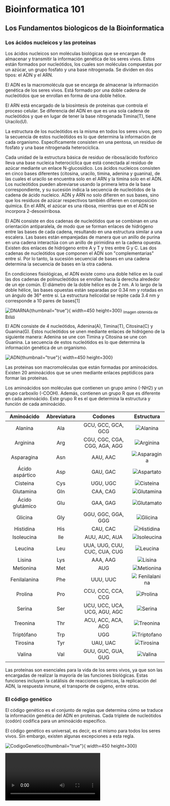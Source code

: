 # Bioinformatica 101

## Los Fundamentos biologicos de la Bioinformatica

### Los ácidos nucleicos y las proteínas

Los ácidos nucleicos son moléculas biológicas que se encargan de almacenar y transmitir la información genética de los seres vivos. Estos están formados por nucleótidos,
los cuales son moléculas compuestas por un azúcar, un grupo fosfato y una base nitrogenada. Se dividen en dos tipos: el ADN y el ARN.

El ADN es la macromolécula que se encarga de almacenar la información genética de los seres vivos. Está formado por una doble cadena de nucleótidos que se enrollan en forma de una doble hélice.

El ARN está encargado de la biosíntesis de proteínas que controla el proceso celular. Se diferencia del ADN en que es una sola cadena de nucleótidos y que en lugar de tener la base nitrogenada Timina(T), tiene Uracilo(U).

La estructura de los nucleótidos es la misma en todos los seres vivos, pero la secuencia de estos nucleótidos es lo que determina la información de cada organismo. Específicamente consisten en una pentosa, un residuo de fosfato y una base nitrogenada heterocíclica.

Cada unidad de la estructura básica de residuo de ribosa/ácido fosfórico lleva una base nucleica heterocíclica que está conectada al residuo de azúcar mediante un enlace N-glucosídico. Los ácidos nucleicos consisten en cinco bases diferentes (citosina, uracilo, timina, adenina y guanina), de las cuales el uracilo se encuentra solo en el ARN y la timina solo en el ADN. Los nucleótidos pueden abreviarse usando la primera letra de la base correspondiente, y su sucesión indica la secuencia de nucleótidos de la cadena de ácido nucleico. ADN y ARN no solo difieren en sus bases, sino que los residuos de azúcar respectivos también difieren en composición química. En el ARN, el azúcar es una ribosa, mientras que en el ADN se incorpora 2-desoxirribosa.

El ADN consiste en dos cadenas de nucleótidos que se combinan en una orientación antiparalela, de modo que se forman enlaces de hidrógeno entre las bases de cada cadena, resultando en una estructura similar a una escalera. Las bases están emparejadas de manera que un anillo de purina en una cadena interactúa con un anillo de pirimidina en la cadena opuesta. Existen dos enlaces de hidrógeno entre A y T y tres entre G y C. Las dos cadenas de nucleótidos que componen el ADN son "complementarias" entre sí. Por lo tanto, la sucesión secuencial de bases en una cadena determina la secuencia de bases en la otra cadena.

En condiciones fisiológicas, el ADN existe como una doble hélice en la cual las dos cadenas de polinucleótidos se enrollan hacia la derecha alrededor de un eje común. El diámetro de la doble hélice es de 2 nm. A lo largo de la doble hélice, las bases opuestas están separadas por 0.34 nm y rotadas en un ángulo de 36° entre sí. La estructura helicoidal se repite cada 3.4 nm y corresponde a 10 pares de bases[1]

![DNARNA](../images/DNARNA.png){thumbnail="true"}{ width=450 height=300}
<sub>Imagen obtenida de [Byjus](https://byjus.com/biology/difference-between-dna-and-rna/)</sub>

El ADN consiste de 4 nucleótidos, Adenina(A), Timina(T), Citosina(C) y Guanina(G). Estos nucleótidos se unen mediante enlaces de hidrógeno de la siguiente manera: Adenina se une con Timina y Citosina se une con Guanina. La secuencia de estos nucleótidos es lo que determina la información genética de un organismo.

![ADN](../images/ADN.png){thumbnail="true"}{ width=450 height=300}

Las proteinas son macromoléculas que están formadas por aminoácidos. Existen 20 aminoácidos que se unen mediante enlaces peptídicos para formar las proteínas.

Los aminoácidos son moléculas que contienen un grupo amino (-NH2) y un grupo carboxilo (-COOH). Además, contienen un grupo R que es diferente en cada aminoácido. Este grupo R es el que determina la estructura y función de cada aminoácido.

|   Aminoácido    | Abreviatura |           Codones            |                 Estructura                  |
|:---------------:|:-----------:|:----------------------------:|:-------------------------------------------:|
|     Alanina     |     Ala     |      GCU, GCC, GCA, GCG      |      ![Alanina](../images/aminoacidos/alanina.png)      |
|    Arginina     |     Arg     | CGU, CGC, CGA, CGG, AGA, AGG |     ![Arginina](../images/aminoacidos/arginina.png)     |
|   Asparagina    |     Asn     |           AAU, AAC           |   ![Asparagina](../images/aminoacidos/asparagina.png)   |
| Ácido aspártico |     Asp     |           GAU, GAC           |    ![Aspartato](../images/aminoacidos/aspartato.png)    |
|    Cisteina     |     Cys     |           UGU, UGC           |     ![Cisteina](../images/aminoacidos/cisteina.png)     |
|    Glutamina    |     Gln     |           CAA, CAG           |    ![Glutamina](../images/aminoacidos/glutamina.png)    |
| Ácido glutámico |     Glu     |           GAA, GAG           |    ![Glutamato](../images/aminoacidos/glutamato.png)    |
|     Glicina     |     Gly     |      GGU, GGC, GGA, GGG      |      ![Glicina](../images/aminoacidos/glicina.png)      |
|    Histidina    |     His     |           CAU, CAC           |    ![Histidina](../images/aminoacidos/histidina.png)    |
|   Isoleucina    |     Ile     |        AUU, AUC, AUA         |   ![Isoleucina](../images/aminoacidos/isoleucina.png)   |
|     Leucina     |     Leu     | UUA, UUG, CUU, CUC, CUA, CUG |      ![Leucina](../images/aminoacidos/leucina.png)      |
|     Lisina      |     Lys     |           AAA, AAG           |       ![Lisina](../images/aminoacidos/lisina.png)       |
|    Metionina    |     Met     |             AUG              |    ![Metionina](../images/aminoacidos/metionina.png)    |
|  Fenilalanina   |     Phe     |           UUU, UUC           | ![Fenilalanina](../images/aminoacidos/fenilalanina.png) |
|     Prolina     |     Pro     |      CCU, CCC, CCA, CCG      |      ![Prolina](../images/aminoacidos/prolina.png)      |
|     Serina      |     Ser     | UCU, UCC, UCA, UCG, AGU, AGC |       ![Serina](../images/aminoacidos/serina.png)       |
|    Treonina     |     Thr     |      ACU, ACC, ACA, ACG      |     ![Treonina](../images/aminoacidos/treonina.png)     |
|   Triptófano    |     Trp     |             UGG              |   ![Triptofano](../images/aminoacidos/triptofano.png)   |
|    Tirosina     |     Tyr     |           UAU, UAC           |     ![Tirosina](../images/aminoacidos/tirosina.png)     |
|     Valina      |     Val     |      GUU, GUC, GUA, GUG      |       ![Valina](../images/aminoacidos/valina.png)       |

Las proteínas son esenciales para la vida de los seres vivos, ya que son las encargadas de realizar la mayoría de las funciones biológicas. Estas funciones incluyen la catálisis de reacciones químicas, la replicación del ADN, la respuesta inmune, el transporte de oxígeno, entre otras.

### El código genético

El código genético es el conjunto de reglas que determina cómo se traduce la información genética del ADN en proteínas. Cada triplete de nucleótidos (codón) codifica para un aminoácido específico.

El código genético es universal, es decir, es el mismo para todos los seres vivos. Sin embargo, existen algunas excepciones a esta regla.

![CodigoGenetico](../images/aminoacidos/genecode.png){thumbnail="true"}{ width=450 height=300}

<video src="https://youtu.be/tFN8tk_Rx4Q?si=oKZFMeM8uPly_7Lh"/>
### La expresión genética

La expresión genética es el proceso por el cual la información genética del ADN se utiliza para producir proteínas. Este proceso se divide en dos etapas: la transcripción y la traducción.

La transcripción es el proceso por el cual se copia la información genética del ADN en una molécula de ARN. La traducción es el proceso por el cual la información genética del ARN se utiliza para producir una proteína.

## La Bioinformatica en accion

### Análisis de secuencias

El análisis de secuencias es una de las áreas más importantes de la bioinformatica. Este análisis se encarga de estudiar las secuencias de ADN y proteínas para determinar su función, estructura y evolución.

### Alineamiento de secuencias

El alineamiento de secuencias es una técnica que se utiliza para comparar dos o más secuencias de ADN o proteínas. Esta técnica se utiliza para determinar la similitud entre las secuencias y para identificar regiones conservadas.

### Búsqueda de secuencias

La búsqueda de secuencias es una técnica que se utiliza para encontrar secuencias de ADN o proteínas en bases de datos. Esta técnica se utiliza para identificar genes, proteínas y otras moléculas biológicas.

### Análisis de expresión genética

El análisis de expresión genética es una técnica que se utiliza para estudiar la expresión de genes en diferentes condiciones. Esta técnica se utiliza para identificar genes que están involucrados en enfermedades, para estudiar el desarrollo de los organismos y para comprender la respuesta de los organismos a los estímulos ambientales.

### Modelado de proteínas

El modelado de proteínas es una técnica que se utiliza para predecir la estructura tridimensional de las proteínas. Esta técnica se utiliza para comprender la función de las proteínas y para diseñar nuevas proteínas.

## Aplicaciones de la Bioinformatica

### Medicina

La bioinformatica se utiliza en medicina para el diagnóstico de enfermedades, el desarrollo de nuevos fármacos y la medicina personalizada.

### Agricultura

La bioinformatica se utiliza en agricultura para mejorar los cultivos, para desarrollar nuevas variedades de plantas y para controlar las plagas.

### Medio ambiente

La bioinformatica se utiliza en medio ambiente para estudiar la biodivers
